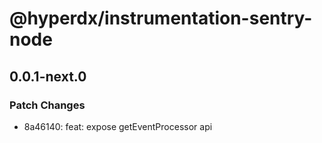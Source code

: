# @hyperdx/instrumentation-sentry-node

## 0.0.1-next.0

### Patch Changes

- 8a46140: feat: expose getEventProcessor api
